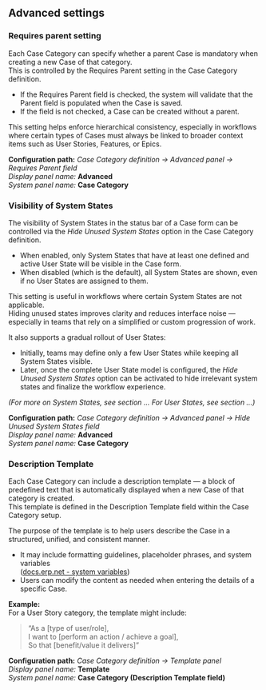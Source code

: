 ## Advanced settings

### Requires parent setting

Each Case Category can specify whether a parent Case is mandatory when creating a new Case of that category.  
This is controlled by the Requires Parent setting in the Case Category definition.

- If the Requires Parent field is checked, the system will validate that the Parent field is populated when the Case is saved.
- If the field is not checked, a Case can be created without a parent.

This setting helps enforce hierarchical consistency, especially in workflows where certain types of Cases must always be linked to broader context items such as User Stories, Features, or Epics.

**Configuration path:** *Case Category definition → Advanced panel → Requires Parent field*  
*Display panel name:* **Advanced**  
*System panel name:* **Case Category**


### Visibility of System States

The visibility of System States in the status bar of a Case form can be controlled via the *Hide Unused System States* option in the Case Category definition.

- When enabled, only System States that have at least one defined and active User State will be visible in the Case form.
- When disabled (which is the default), all System States are shown, even if no User States are assigned to them.

This setting is useful in workflows where certain System States are not applicable.  
Hiding unused states improves clarity and reduces interface noise — especially in teams that rely on a simplified or custom progression of work.

It also supports a gradual rollout of User States:

- Initially, teams may define only a few User States while keeping all System States visible.
- Later, once the complete User State model is configured, the *Hide Unused System States* option can be activated to hide irrelevant system states and finalize the workflow experience.

*(For more on System States, see section … For User States, see section …)*

**Configuration path:** *Case Category definition → Advanced panel → Hide Unused System States field*  
*Display panel name:* **Advanced**  
*System panel name:* **Case Category**


### Description Template

Each Case Category can include a description template — a block of predefined text that is automatically displayed when a new Case of that category is created.  
This template is defined in the Description Template field within the Case Category setup.

The purpose of the template is to help users describe the Case in a structured, unified, and consistent manner.

- It may include formatting guidelines, placeholder phrases, and system variables  
  ([docs.erp.net - system variables](https://docs.erp.net/tech/advanced/string-interpolation/system-variables.html))
- Users can modify the content as needed when entering the details of a specific Case.

**Example:**  
For a User Story category, the template might include:

> “As a [type of user/role],  
> I want to [perform an action / achieve a goal],  
> So that [benefit/value it delivers]”

**Configuration path:** *Case Category definition → Template panel*  
*Display panel name:* **Template**  
*System panel name:* **Case Category (Description Template field)**
